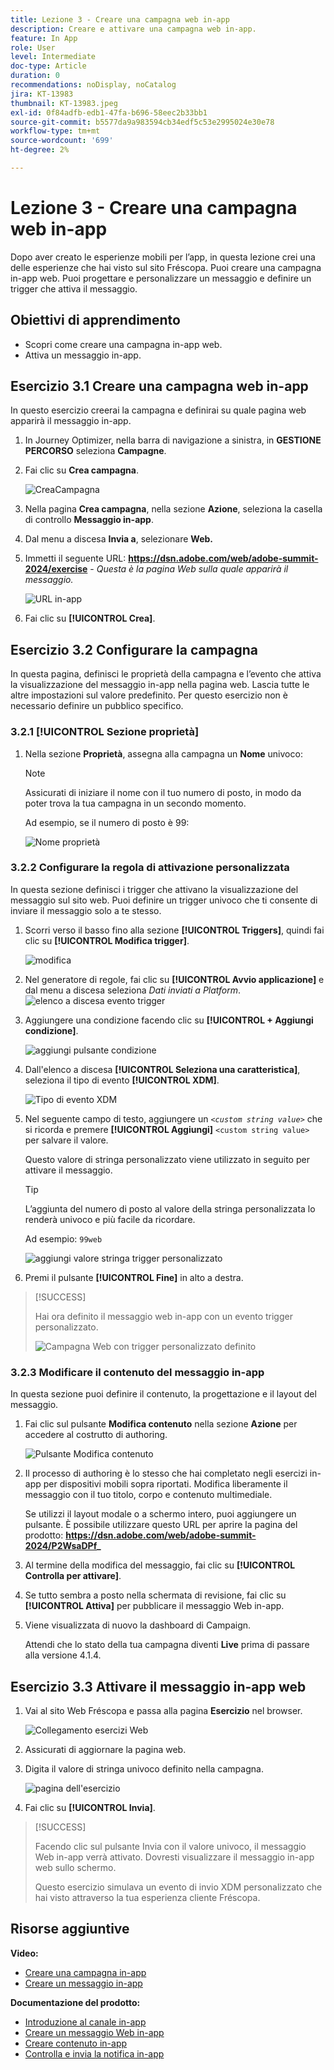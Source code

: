 ```yaml
---
title: Lezione 3 - Creare una campagna web in-app
description: Creare e attivare una campagna web in-app.
feature: In App
role: User
level: Intermediate
doc-type: Article
duration: 0
recommendations: noDisplay, noCatalog
jira: KT-13983
thumbnail: KT-13983.jpeg
exl-id: 0f84adfb-edb1-47fa-b696-58eec2b33bb1
source-git-commit: b5577da9a983594cb34edf5c53e2995024e30e78
workflow-type: tm+mt
source-wordcount: '699'
ht-degree: 2%

---
```


# Lezione 3 - Creare una campagna web in-app

Dopo aver creato le esperienze mobili per l’app, in questa lezione crei una delle esperienze che hai visto sul sito Fréscopa. Puoi creare una campagna in-app web. Puoi progettare e personalizzare un messaggio e definire un trigger che attiva il messaggio.

## Obiettivi di apprendimento

* Scopri come creare una campagna in-app web.
* Attiva un messaggio in-app.

## Esercizio 3.1 Creare una campagna web in-app

In questo esercizio creerai la campagna e definirai su quale pagina web apparirà il messaggio in-app.

1. In Journey Optimizer, nella barra di navigazione a sinistra, in **GESTIONE PERCORSO** seleziona **Campagne**.

1. Fai clic su **Crea campagna**.

   ![CreaCampagna](/help/summit-lab-2024/l820-lab-workbook/assets/4-1-create-campaign.png)

1. Nella pagina **Crea campagna**, nella sezione **Azione**, seleziona la casella di controllo **Messaggio in-app**.

1. Dal menu a discesa **Invia a**, selezionare **Web.**

1. Immetti il seguente URL: **https://dsn.adobe.com/web/adobe-summit-2024/exercise** - *Questa è la pagina Web sulla quale apparirà il messaggio.*

   ![URL in-app](/help/summit-lab-2024/l820-lab-workbook/assets/4-1-1-in-app-url.png)

1. Fai clic su **[!UICONTROL Crea]**.

## Esercizio 3.2 Configurare la campagna

In questa pagina, definisci le proprietà della campagna e l’evento che attiva la visualizzazione del messaggio in-app nella pagina web. Lascia tutte le altre impostazioni sul valore predefinito. Per questo esercizio non è necessario definire un pubblico specifico.

### 3.2.1 [!UICONTROL Sezione proprietà]

1. Nella sezione **Proprietà**, assegna alla campagna un **Nome** univoco:

   >[!NOTE]
   > Assicurati di iniziare il nome con il tuo numero di posto, in modo da poter
   > trova la tua campagna in un secondo momento.
   > 
   > Ad esempio, se il numero di posto è 99: 
   >
   > ![Nome proprietà](/help/summit-lab-2024/l820-lab-workbook/assets/4-1-2-properties-name.png)


### 3.2.2 Configurare la regola di attivazione personalizzata

In questa sezione definisci i trigger che attivano la visualizzazione del messaggio sul sito web. Puoi definire un trigger univoco che ti consente di inviare il messaggio solo a te stesso.

1. Scorri verso il basso fino alla sezione **[!UICONTROL Triggers]**, quindi fai clic su **[!UICONTROL Modifica trigger]**.

   ![modifica](/help/summit-lab-2024/l820-lab-workbook/assets/3-2-1-2-edit-triggers.png)

1. Nel generatore di regole, fai clic su **[!UICONTROL Avvio applicazione]** e dal menu a discesa seleziona *Dati inviati a Platform*.
   ![elenco a discesa evento trigger](/help/summit-lab-2024/l820-lab-workbook/assets/trigger-drop-down-sent-to-platform.png)

1. Aggiungere una condizione facendo clic su **[!UICONTROL + Aggiungi condizione]**.

   ![aggiungi pulsante condizione](/help/summit-lab-2024/l820-lab-workbook/assets/3-2-1-3-add-condition.png)

1. Dall&#39;elenco a discesa **[!UICONTROL Seleziona una caratteristica]**, seleziona il tipo di evento **[!UICONTROL XDM]**.

   ![Tipo di evento XDM](/help/summit-lab-2024/l820-lab-workbook/assets/4-1-2-dropdown-xdm-event.png)


1. Nel seguente campo di testo, aggiungere un *`<custom string value>`* che si ricorda e premere **[!UICONTROL Aggiungi]** `<custom string value>` per salvare il valore.

   Questo valore di stringa personalizzato viene utilizzato in seguito per attivare il messaggio.

   >[!TIP]
   > L’aggiunta del numero di posto al valore della stringa personalizzata lo renderà univoco e più facile da ricordare.
   > 
   > Ad esempio: `99web`
   > 

   ![aggiungi valore stringa trigger personalizzato](/help/summit-lab-2024/l820-lab-workbook/assets/4-1-2-add-custom-trigger-dropdown.png)

1. Premi il pulsante **[!UICONTROL Fine]** in alto a destra.

>[!SUCCESS]
>
>Hai ora definito il messaggio web in-app con un evento trigger personalizzato.
>
>![Campagna Web con trigger personalizzato definito](/help/summit-lab-2024/l820-lab-workbook/assets/4-1-2-2-web-campaign-with-custom-trigger.png)


### 3.2.3 Modificare il contenuto del messaggio in-app

In questa sezione puoi definire il contenuto, la progettazione e il layout del messaggio.

1. Fai clic sul pulsante **Modifica contenuto** nella sezione **Azione** per accedere al costrutto di authoring.

   ![Pulsante Modifica contenuto](/help/summit-lab-2024/l820-lab-workbook/assets/3-1-3-1-edit-content-button.png)

1. Il processo di authoring è lo stesso che hai completato negli esercizi in-app per dispositivi mobili sopra riportati. Modifica liberamente il messaggio con il tuo titolo, corpo e contenuto multimediale.

   Se utilizzi il layout modale o a schermo intero, puoi aggiungere un pulsante. È possibile utilizzare questo URL per aprire la pagina del prodotto: **https://dsn.adobe.com/web/adobe-summit-2024/P2WsaDPf_**

1. Al termine della modifica del messaggio, fai clic su **[!UICONTROL Controlla per attivare]**.

1. Se tutto sembra a posto nella schermata di revisione, fai clic su **[!UICONTROL Attiva]** per pubblicare il messaggio Web in-app.

1. Viene visualizzata di nuovo la dashboard di Campaign.

   Attendi che lo stato della tua campagna diventi **Live** prima di passare alla versione 4.1.4.

## Esercizio 3.3 Attivare il messaggio in-app web

1. Vai al sito Web Fréscopa e passa alla pagina **Esercizio** nel browser.

   ![Collegamento esercizi Web](/help/summit-lab-2024/l820-lab-workbook/assets/4-2-frescopa-web-exercise-link.png)

1. Assicurati di aggiornare la pagina web.

1. Digita il valore di stringa univoco definito nella campagna.

   ![pagina dell&#39;esercizio](/help/summit-lab-2024/l820-lab-workbook/assets/4-2-exercise-page.png)

1. Fai clic su **[!UICONTROL Invia]**.

>[!SUCCESS]
>
>Facendo clic sul pulsante Invia con il valore univoco, il messaggio Web in-app verrà attivato. Dovresti visualizzare il messaggio in-app web sullo schermo.
>
>Questo esercizio simulava un evento di invio XDM personalizzato che hai visto attraverso la tua esperienza cliente Fréscopa.


## Risorse aggiuntive

**Video:**

* [Creare una campagna in-app](/help/channels/create-an-in-app-campaign.md)
* [Creare un messaggio in-app](/help/channels/author-in-app-messages.md)

**Documentazione del prodotto:**

* [Introduzione al canale in-app](https://experienceleague.adobe.com/it/docs/journey-optimizer/using/in-app/get-started-in-app)
* [Creare un messaggio Web in-app](https://experienceleague.adobe.com/it/docs/journey-optimizer/using/in-app/create-in-app-web)
* [Creare contenuto in-app](https://experienceleague.adobe.com/it/docs/journey-optimizer/using/in-app/design-in-app)
* [Controlla e invia la notifica in-app](https://experienceleague.adobe.com/it/docs/journey-optimizer/using/in-app/send-in-app)
